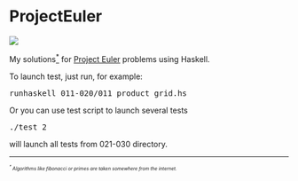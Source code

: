 ProjectEuler
============
<img src="http://projecteuler.net/profile/aleksejs.png" />

My solutions<a href="#algo"><sup>*</sup></a> for <a href="http://projecteuler.net/" target="_blank">Project Euler</a> problems using Haskell.



To launch test, just run, for example:
<pre>
runhaskell 011-020/011_product_grid.hs 
</pre>

Or you can use test script to launch several tests
<pre>
./test 2
</pre>
will launch all tests from 021-030 directory.

<hr />
<a name="algo"></a>
<i style="font-size:0.6em"><sup>*</sup> Algorithms like fibonacci or primes are taken somewhere from the internet.</i>
